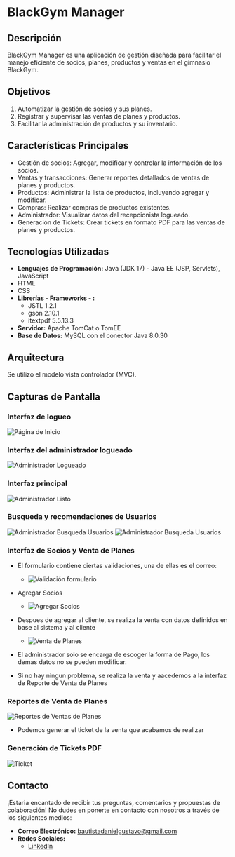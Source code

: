# BlackGym Manager

## Descripción
BlackGym Manager es una aplicación de gestión diseñada para facilitar el manejo eficiente de socios, planes, productos y ventas en el gimnasio BlackGym.

## Objetivos
1. Automatizar la gestión de socios y sus planes.
2. Registrar y supervisar las ventas de planes y productos.
3. Facilitar la administración de productos y su inventario.

## Características Principales
- Gestión de socios: Agregar, modificar y controlar la información de los socios.
- Ventas y transacciones: Generar reportes detallados de ventas de planes y productos.
- Productos: Administrar la lista de productos, incluyendo agregar y modificar.
- Compras: Realizar compras de productos existentes.
- Administrador: Visualizar datos del recepcionista logueado.
- Generación de Tickets: Crear tickets en formato PDF para las ventas de planes y productos.

## Tecnologías Utilizadas
- **Lenguajes de Programación:** Java (JDK 17) - Java EE (JSP, Servlets), JavaScript
- HTML
- CSS
- **Librerías - Frameworks - :**
  - JSTL 1.2.1
  - gson 2.10.1
  - itextpdf 5.5.13.3
- **Servidor:** Apache TomCat o TomEE
- **Base de Datos:** MySQL con el conector Java 8.0.30

## Arquitectura
Se utilizo el modelo vista controlador (MVC).

## Capturas de Pantalla

### Interfaz de logueo
![Página de Inicio](.//web/img/Login.png)

### Interfaz del administrador logueado
![Administrador Logueado](.//web/img/admin.png)

### Interfaz principal
![Administrador Listo](.//web/img/Home.png)

### Busqueda y recomendaciones de Usuarios
![Administrador Busqueda Usuarios](.//web/img/busqueda1.png)
![Administrador Busqueda Usuarios](.//web/img/busqueda2.png)

### Interfaz de Socios y Venta de Planes
- El formulario contiene ciertas validaciones, una de ellas es el correo:
    - ![Validación formulario](.//web/img/validacion.png)
- Agregar Socios
    - ![Agregar Socios](.//web/img/AgregarSocio.png)
- Despues de agregar al cliente, se realiza la venta con datos definidos en base al sistema y al cliente
    - ![Venta de Planes](.//web/img/ventaPlan.png)
- El administrador solo se encarga de escoger la forma de Pago, los demas datos no se pueden modificar. 

- Si no hay ningun problema, se realiza la venta y aacedemos a la interfaz de Reporte de Venta de Planes
### Reportes de Venta de Planes
![Reportes de Ventas de Planes](.//web/img/ReportePlanes.png)
- Podemos generar el ticket de la venta que acabamos de realizar

### Generación de Tickets PDF
![Ticket](.//web/img/ticket.png)

## Contacto
¡Estaria encantado de recibir tus preguntas, comentarios y propuestas de colaboración! No dudes en ponerte en contacto con nosotros a través de los siguientes medios:

- **Correo Electrónico:** [bautistadanielgustavo@gmail.com](mailto:bautistadanielgustavo@gmail.com)
- **Redes Sociales:**
  - [LinkedIn](https://www.linkedin.com/in/daniel-gustavo-de-la-cruz-bautista-655127299)